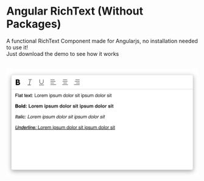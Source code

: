 # Angular RichText (Without Packages)

A functional RichText Component made for Angularjs, no installation needed to use it! <br>
Just download the demo to see how it works

<br>

<img src="./src/assets/rich-text.png">